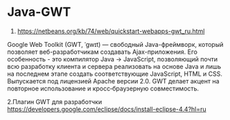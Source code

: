 # Java-GWT

1. https://netbeans.org/kb/74/web/quickstart-webapps-gwt_ru.html

Google Web Toolkit (GWT, ˈɡwɪt) — свободный Java-фреймворк, который позволяет веб-разработчикам создавать Ajax-приложения. Его особенность - это компилятор Java -> JavaScript, позволяющий почти всю разработку клиента и сервера реализовать на основе Java и лишь на последнем этапе создать соответствующие JavaScript, HTML и CSS. 
Выпускается под лицензией Apache версии 2.0. GWT делает акцент на повторное использование и кросс‐браузерную совместимость.

2.Плагин GWT для разработчки 
https://developers.google.com/eclipse/docs/install-eclipse-4.4?hl=ru 

